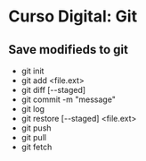 # Curso Digital: Git

## Save modifieds to git

* git init
* git add <file.ext>
* git diff [--staged]
* git commit -m "message"
* git log
* git restore [--staged] <file.ext>
* git push
* git pull
* git fetch
